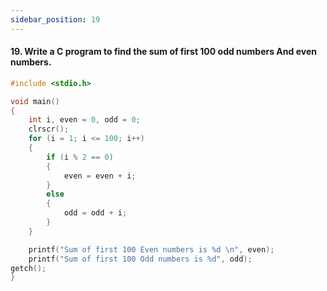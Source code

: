 ```yaml
---
sidebar_position: 19
---
```


#### 19. Write a C program to find the sum of first 100 odd numbers And even numbers.

```c
#include <stdio.h>

void main()
{
    int i, even = 0, odd = 0;
    clrscr();
    for (i = 1; i <= 100; i++)
    {
        if (i % 2 == 0)
        {
            even = even + i;
        }
        else
        {
            odd = odd + i;
        }
    }

    printf("Sum of first 100 Even numbers is %d \n", even);
    printf("Sum of first 100 Odd numbers is %d", odd);
getch();
}
```

<!--
### Output

![d](outputs\19.jpg)
 -->
